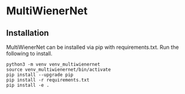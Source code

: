 # MultiWienerNet

## Installation

MultiWienerNet can be installed via pip with requirements.txt. Run the following to install.

```
python3 -m venv venv_multiwienernet
source venv_multiwienernet/bin/activate
pip install --upgrade pip
pip install -r requirements.txt
pip install -e .
```

